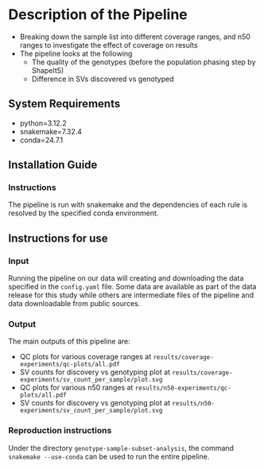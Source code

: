 # Description of the Pipeline

- Breaking down the sample list into different coverage ranges, and n50 ranges to investigate the effect of coverage on results
- The pipeline looks at the following
    - The quality of the genotypes (before the population phasing step by ShapeIt5)
    - Difference in SVs discovered vs genotyped

## System Requirements

- python=3.12.2
- snakemake=7.32.4
- conda=24.7.1

## Installation Guide

### Instructions

The pipeline is run with snakemake and the dependencies of each rule is resolved by the specified conda environment.

## Instructions for use

### Input

Running the pipeline on our data will creating and downloading the data specified in the `config.yaml` file. Some data are available as part of the data release for this study while others are intermediate files of the pipeline and data downloadable from public sources.

### Output

The main outputs of this pipeline are:

- QC plots for various coverage ranges at `results/coverage-experiments/qc-plots/all.pdf`
- SV counts for discovery vs genotyping plot at `results/coverage-experiments/sv_count_per_sample/plot.svg`
- QC plots for various n50 ranges at `results/n50-experiments/qc-plots/all.pdf`
- SV counts for discovery vs genotyping plot at `results/n50-experiments/sv_count_per_sample/plot.svg`

### Reproduction instructions

Under the directory `genotype-sample-subset-analysis`, the command `snakemake --use-conda` can be used to run the entire pipeline.
